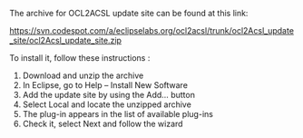 The archive for OCL2ACSL update site can be found at this link:

https://svn.codespot.com/a/eclipselabs.org/ocl2acsl/trunk/ocl2Acsl_update_site/ocl2Acsl_update_site.zip

To install it, follow these instructions :
  1. Download and unzip the archive
  1. In Eclipse, go to Help – Install New Software
  1. Add the update site by using the Add… button
  1. Select Local and locate the unzipped archive
  1. The plug-in appears in the list of available plug-ins
  1. Check it, select Next and follow the wizard